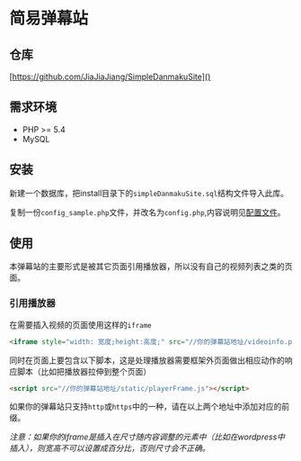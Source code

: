 简易弹幕站
=======

## 仓库

[https://github.com/JiaJiaJiang/SimpleDanmakuSite]()

## 需求环境

* PHP >= 5.4
* MySQL

## 安装

新建一个数据库，把install目录下的`simpleDanmakuSite.sql`结构文件导入此库。

复制一份`config_sample.php`文件，并改名为`config.php`,内容说明见[配置文件](config.md)。

## 使用

本弹幕站的主要形式是被其它页面引用播放器，所以没有自己的视频列表之类的页面。

### 引用播放器

在需要插入视频的页面使用这样的`iframe`

```html
<iframe style="width: 宽度;height:高度;" src="//你的弹幕站地址/videoinfo.php?id=视频id" allowfullscreen></iframe>
```

同时在页面上要包含以下脚本，这是处理播放器需要框架外页面做出相应动作的响应脚本（比如把播放器拉伸到整个页面）
```html
<script src="//你的弹幕站地址/static/playerFrame.js"></script>
```

如果你的弹幕站只支持`http`或`https`中的一种，请在以上两个地址中添加对应的前缀。

*注意：如果你的iframe是插入在尺寸随内容调整的元素中（比如在wordpress中插入），则宽高不可以设置成百分比，否则尺寸会不正确。*